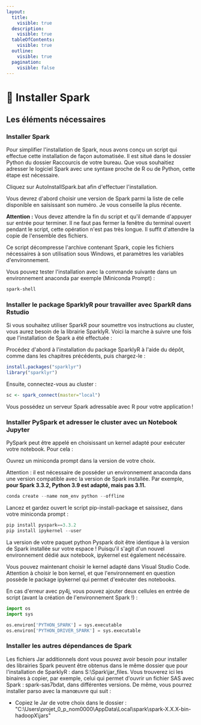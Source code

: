 ```yaml
---
layout:
  title:
    visible: true
  description:
    visible: true
  tableOfContents:
    visible: true
  outline:
    visible: true
  pagination:
    visible: false
---
```


# 🚧 Installer Spark

## Les éléments nécessaires

### Installer Spark

Pour simplifier l'installation de Spark, nous avons conçu un script qui effectue cette installation de façon automatisée. Il est situé dans le dossier Python du dossier Raccourcis de votre bureau. Que vous souhaitiez adresser le logiciel Spark avec une syntaxe proche de R ou de Python, cette étape est nécessaire.

Cliquez sur AutoInstallSpark.bat afin d'effectuer l'installation.

Vous devrez d'abord choisir une version de Spark parmi la liste de celle disponible en saisissant son numéro. Je vous conseille la plus récente.&#x20;

**Attention :** Vous devez attendre la fin du script et qu'il demande d'appuyer sur entrée pour terminer. Il ne faut pas fermer la fenêtre du terminal ouvert pendant le script, cette opération n'est pas très longue. Il suffit d'attendre la copie de l'ensemble des fichiers.

Ce script décompresse l'archive contenant Spark, copie les fichiers nécessaires à son utilisation sous Windows, et paramètres les variables d'environnement.

Vous pouvez tester l'installation avec la commande suivante dans un environnement anaconda par exemple (Miniconda Prompt) :

```bash
spark-shell
```

### Installer le package SparklyR pour travailler avec SparkR dans Rstudio

Si vous souhaitez utiliser SparkR pour soumettre vos instructions au cluster, vous aurez besoin de la librairie SparklyR. Voici la marche à suivre une fois que l'installation de Spark a été effectuée :

Procédez d'abord à l'installation du package SparklyR à l'aide du dépôt, comme dans les chapitres précédents, puis chargez-le :

```r
install.packages("sparklyr")
library("sparklyr")
```

Ensuite, connectez-vous au cluster :

```r
sc <- spark_connect(master="local")
```

Vous possédez un serveur Spark adressable avec R pour votre application !

### Installer PySpark et adresser le cluster avec un Notebook Jupyter

PySpark peut être appelé  en choisissant un kernel adapté pour exécuter votre notebook. Pour cela :&#x20;

Ouvrez un miniconda prompt dans la version de votre choix.&#x20;

Attention : il est nécessaire de posséder un environnement anaconda dans une version compatible avec la version de Spark installée. Par exemple, **pour Spark 3.3.2, Python 3.9 est adapté, mais pas 3.11.**&#x20;

```python
conda create --name nom_env python --offline
```

Lancez et gardez ouvert le script pip-install-package et saissisez, dans votre miniconda prompt :

```python
pip install pyspark==3.3.2
pip install ipykernel --user
```

La version de votre paquet python Pyspark doit être identique à la version de Spark installée sur votre espace ! Puisqu'il s'agit d'un nouvel environnement dédié aux notebook, ipykernel est également nécéssaire.

Vous pouvez maintenant choisir le kernel adapté dans Visual Studio Code. Attention à choisir le bon kernel, et que l'environnement en question possède le package ipykernel qui permet d'exécuter des notebooks.

En cas d'erreur avec py4j, vous pouvez ajouter deux cellules en entrée de script (avant la création de l'environnement Spark !) :&#x20;

```python
import os 
import sys

os.environ['PYTHON_SPARK'] = sys.executable
os.environ['PYTHON_DRIVER_SPARK'] = sys.executable
```

### Installer les autres dépendances de Spark

Les fichiers Jar additionnels dont vous pouvez avoir besoin pour installer des librairies Spark peuvent être obtenus dans le même dossier que pour l'installation de SparklyR : dans S:\Spark\jar\_files. Vous trouverez ici les binaires à copier, par exemple, celui qui permet d'ouvrir un fichier SAS avec Spark : spark-sas7bdat, dans différentes versions. De même, vous pourrez installer parso avec la manœuvre qui suit :

* Copiez le Jar de votre choix dans le dossier : "C:\Users\projet\_0\_p\_nom0000\AppData\Local\spark\spark-X.X.X-bin-hadoopX\jars"

